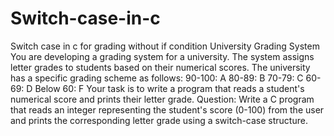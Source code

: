 # Switch-case-in-c
Switch case in c for grading without if condition
University Grading System
You are developing a grading system for a university. The system assigns letter grades to students based on their numerical scores. The university has a specific grading scheme as follows:
90-100: A
80-89: B
70-79: C
60-69: D
Below 60: F
Your task is to write a program that reads a student's numerical score and prints their letter grade.
Question:
Write a C program that reads an integer representing the student's score (0-100) from the user and prints the corresponding letter grade using a switch-case structure.
